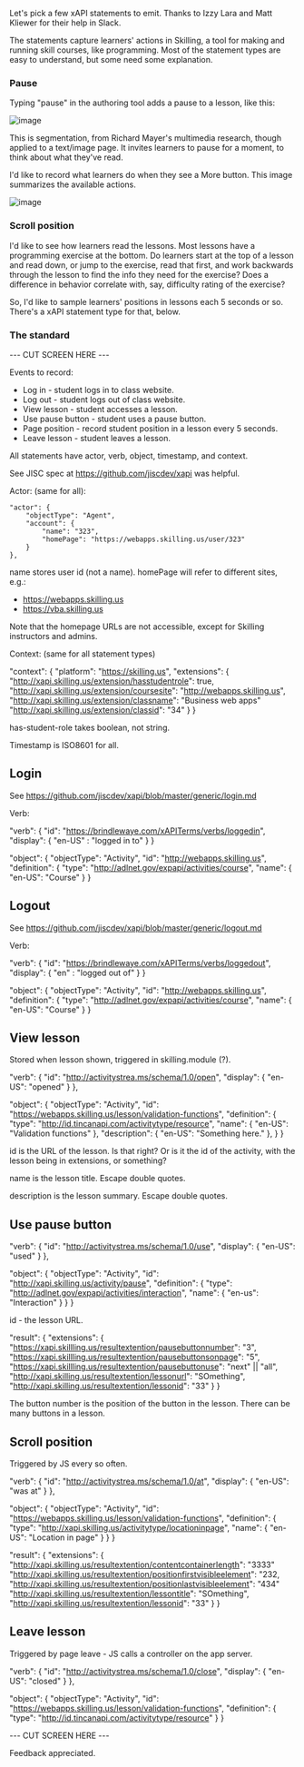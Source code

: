 Let's pick a few xAPI statements to emit. Thanks to Izzy Lara and Matt Kliewer for their help in Slack.

The statements capture learners' actions in Skilling, a tool for making and running skill courses, like programming. Most of the statement types are easy to understand, but some need some explanation. 

### Pause

Typing "pause" in the authoring tool adds a pause to a lesson, like this:

![image](https://user-images.githubusercontent.com/19878838/109021088-8db4d380-7688-11eb-8813-7ca0c34d25d9.png)

This is segmentation, from Richard Mayer's multimedia research, though applied to a text/image page. It invites learners to pause for a moment, to think about what they've read.

I'd like to record what learners do when they see a More button. This image summarizes the available actions.

![image](https://user-images.githubusercontent.com/19878838/109021456-e6846c00-7688-11eb-923c-2d55075c35a4.png)

### Scroll position

I'd like to see how learners read the lessons. Most lessons have a programming exercise at the bottom. Do learners start at the top of a lesson and read down, or jump to the exercise, read that first, and work backwards through the lesson to find the info they need for the exercise? Does a difference in behavior correlate with, say, difficulty rating of the exercise?

So, I'd like to sample learners' positions in lessons each 5 seconds or so. There's a xAPI statement type for that, below.

### The standard

--- CUT SCREEN HERE ---

Events to record:

* Log in - student logs in to class website.
* Log out - student logs out of class website.
* View lesson - student accesses a lesson.
* Use pause button - student uses a pause button.
* Page position - record student position in a lesson every 5 seconds.
* Leave lesson - student leaves a lesson.

All statements have actor, verb, object, timestamp, and context.

See JISC spec at https://github.com/jiscdev/xapi was helpful. 

Actor: (same for all):

    "actor": {
        "objectType": "Agent",
        "account": {
            "name": "323",
            "homePage": "https://webapps.skilling.us/user/323"
        }
    },

name stores user id (not a name). homePage will refer to different sites, e.g.:

* https://webapps.skilling.us
* https://vba.skilling.us

Note that the homepage URLs are not accessible, except for Skilling instructors and admins.

Context: (same for all statement types)

"context": {
    "platform": "https://skilling.us",
    "extensions": {
        "http://xapi.skilling.us/extension/hasstudentrole": true,
        "http://xapi.skilling.us/extension/coursesite": "http://webapps.skilling.us",
        "http://xapi.skilling.us/extension/classname": "Business web apps"
        "http://xapi.skilling.us/extension/classid": "34"
    }
}

has-student-role takes boolean, not string.

Timestamp is ISO8601 for all.

Login
-----

See https://github.com/jiscdev/xapi/blob/master/generic/login.md

Verb:

"verb": {
  "id": "https://brindlewaye.com/xAPITerms/verbs/loggedin",
  "display": {
    "en-US" : "logged in to"
  }
}

"object": {
  "objectType": "Activity",
  "id": "http://webapps.skilling.us",
  "definition": {
    "type": "http://adlnet.gov/expapi/activities/course",
    "name": {
      "en-US": "Course"
    }
}



Logout
-----

See https://github.com/jiscdev/xapi/blob/master/generic/logout.md

Verb:

"verb": {
  "id": "https://brindlewaye.com/xAPITerms/verbs/loggedout",
  "display": {
    "en" : "logged out of"
  }
}

"object": {
  "objectType": "Activity",
  "id": "http://webapps.skilling.us",
  "definition": {
    "type": "http://adlnet.gov/expapi/activities/course",
    "name": {
      "en-US": "Course"
    }
}

View lesson
-----------

Stored when lesson shown, triggered in skilling.module (?).

"verb": {
        "id": "http://activitystrea.ms/schema/1.0/open",
        "display": {
            "en-US": "opened"
        }
    },

"object": {
	"objectType": "Activity",
	"id": "https://webapps.skilling.us/lesson/validation-functions",
	"definition": {
		"type": "http://id.tincanapi.com/activitytype/resource",
		"name": {
		    "en-US": "Validation functions"
		 },
		"description": {
		    "en-US": "Something here."
		 },
	  }
    }

id is the URL of the lesson. Is that right? Or is it the id of the activity, with the
lesson being in extensions, or something?

name is the lesson title. Escape double quotes.

description is the lesson summary. Escape double quotes.


Use pause button
----------------

"verb": {
        "id": "http://activitystrea.ms/schema/1.0/use",
        "display": {
            "en-US": "used"
        }
    },

"object": {
	"objectType": "Activity",
	"id": "http://xapi.skilling.us/activity/pause",
	"definition": {
		"type": "http://adlnet.gov/expapi/activities/interaction",
		    "name": {
                "en-us": "Interaction"
            }
		}
    }

id - the lesson URL.

"result": {
  "extensions": {
     "https://xapi.skillling.us/resultextention/pausebuttonnumber": "3",
     "https://xapi.skillling.us/resultextention/pausebuttonsonpage": "5",
     "https://xapi.skillling.us/resultextention/pausebuttonuse": "next" || "all",
     "http://xapi.skilling.us/resultextention/lessonurl": "SOmething",
     "http://xapi.skilling.us/resultextention/lessonid": "33"
  }
}

The button number is the position of the button in the lesson. There can be many buttons in a lesson.

Scroll position
---------------

Triggered by JS every so often.

"verb": {
        "id": "http://activitystrea.ms/schema/1.0/at",
        "display": {
            "en-US": "was at"
        }
    },

"object": {
	"objectType": "Activity",
	"id": "https://webapps.skilling.us/lesson/validation-functions",
	"definition": {
		"type": "http://xapi.skilling.us/activitytype/locationinpage",
		    "name": {
                "en-US": "Location in page"
            }
		}
    }

"result": {
  "extensions": {
     "http://xapi.skilling.us/resultextention/contentcontainerlength": "3333"
     "http://xapi.skilling.us/resultextention/positionfirstvisibleelement": "232,
     "http://xapi.skilling.us/resultextention/positionlastvisibleelement": "434"
     "http://xapi.skilling.us/resultextention/lessontitle": "SOmething",
     "http://xapi.skilling.us/resultextention/lessonid": "33"
  }
}


Leave lesson
-------------

Triggered by page leave - JS calls a controller on the app server.


"verb": {
        "id": "http://activitystrea.ms/schema/1.0/close",
        "display": {
            "en-US": "closed"
        }
    },

"object": {
	"objectType": "Activity",
	"id": "https://webapps.skilling.us/lesson/validation-functions",
	"definition": {
		"type": "http://id.tincanapi.com/activitytype/resource"
		}
    }

--- CUT SCREEN HERE ---

Feedback appreciated. 


